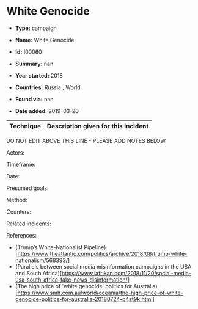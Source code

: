 # White Genocide

* **Type:** campaign

* **Name:** White Genocide

* **Id:** I00060

* **Summary:** nan

* **Year started:** 2018

* **Countries:** Russia , World

* **Found via:** nan

* **Date added:** 2019-03-20
 

| Technique | Description given for this incident |
| --------- | ------------------------- |


DO NOT EDIT ABOVE THIS LINE - PLEASE ADD NOTES BELOW

Actors: 

Timeframe:

Date: 

Presumed goals: 

Method: 

Counters:

Related incidents: 

References:
* (Trump’s White-Nationalist Pipeline)[https://www.theatlantic.com/politics/archive/2018/08/trump-white-nationalism/568393/] 
* (Parallels between social media misinformation campaigns in the USA and South Africa)[https://www.iafrikan.com/2018/11/20/social-media-usa-south-africa-fake-news-disinformation/]
* (The high price of 'white genocide' politics for Australia)[https://www.smh.com.au/world/oceania/the-high-price-of-white-genocide-politics-for-australia-20180724-p4zt9k.html]
